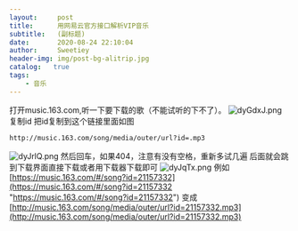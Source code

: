 ```yaml
---
layout:     post
title:      用网易云官方接口解析VIP音乐
subtitle:   (副标题)
date:       2020-08-24 22:10:04
author:     Sweetiey
header-img: img/post-bg-alitrip.jpg
catalog:   true
tags:
    - 音乐
---
```

打开music.163.com,听一下要下载的歌（不能试听的下不了）。
![dyGdxJ.png](https://s1.ax1x.com/2020/08/24/dyGdxJ.png)
复制id
把id复制到这个链接里面如图

```html
http://music.163.com/song/media/outer/url?id=.mp3
```

![dyJrlQ.png](https://s1.ax1x.com/2020/08/24/dyJrlQ.png)
然后回车，如果404，注意有没有空格，重新多试几遍
后面就会跳到下载界面直接下载或者用下载器下载即可
![dyJqTx.png](https://s1.ax1x.com/2020/08/24/dyJqTx.png)
例如
[https://music.163.com/#/song?id=21157332](https://music.163.com/#/song?id=21157332 "https://music.163.com/#/song?id=21157332")
变成
[http://music.163.com/song/media/outer/url?id=21157332.mp3](http://music.163.com/song/media/outer/url?id=21157332.mp3)
